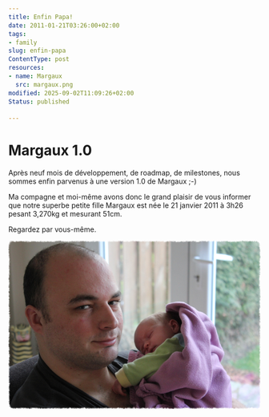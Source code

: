 ```yaml
---
title: Enfin Papa!
date: 2011-01-21T03:26:00+02:00
tags:
- family
slug: enfin-papa
ContentType: post
resources:
- name: Margaux
  src: margaux.png
modified: 2025-09-02T11:09:26+02:00
Status: published

---
```


# Margaux 1.0

Après neuf mois de développement, de roadmap, de milestones, nous sommes enfin parvenus à une version 1.0 de Margaux ;-)

Ma compagne et moi-même avons donc le grand plaisir de vous informer que notre superbe petite fille Margaux est née le 21 janvier 2011 à 3h26 pesant 3,270kg et mesurant 51cm.

Regardez par vous-même.

![Margaux](margaux.png)